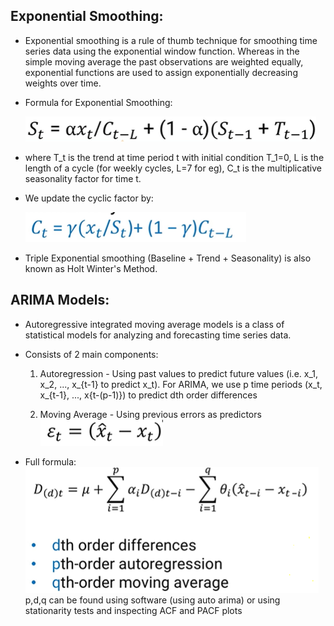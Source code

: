 ## Exponential Smoothing:

* Exponential smoothing is a rule of thumb technique for smoothing time series data using the exponential window function. Whereas in the simple moving average the past observations are weighted equally, exponential functions are used to assign exponentially decreasing weights over time.

* Formula for Exponential Smoothing:

    ![ES Formula](./docs/exponential_smoothing_formula.PNG)

* where T_t is the trend at time period t with initial condition T_1=0, L is the length of a cycle (for weekly cycles, L=7 for eg), C_t is the multiplicative seasonality factor for time t.

* We update the cyclic factor by:

    ![ES cyclic update](./docs/update_es_cyclic.PNG)

* Triple Exponential smoothing (Baseline + Trend + Seasonality) is also known as Holt Winter's Method.

## ARIMA Models:

* Autoregressive integrated moving average models is a class of statistical models for analyzing and forecasting time series data.

* Consists of 2 main components:
    1. Autoregression - Using past values to predict future values (i.e. x_1, x_2, ..., x_{t-1} to predict x_t). For ARIMA, we use p time periods (x_t, x_{t-1}, ..., x{t-(p-1)}) to predict dth order differences

    2. Moving Average - Using previous errors as predictors  
        ![MA error](./docs/ma_error.PNG)

* Full formula:  
![Arima full formula](./docs/arima_full_formula.PNG)  
p,d,q can be found using software (using auto arima) or using stationarity tests and inspecting ACF and PACF plots